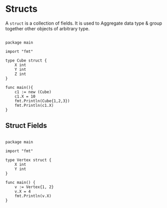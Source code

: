 # Structs

A `struct` is a collection of fields.
It is used to Aggregate data type & group together other
objects of arbitrary type.

``` golang

package main

import "fmt"

type Cube struct {
	X int
	Y int
	Z int
}

func main(){
    c1 := new (Cube)
    c1.X = 10
	fmt.Println(Cube{1,2,3})
	fmt.Println(c1.X)
}

```

## Struct Fields

``` golang

package main

import "fmt"

type Vertex struct {
	X int
	Y int
}

func main() {
	v := Vertex{1, 2}
	v.X = 4
	fmt.Println(v.X)
}

```


